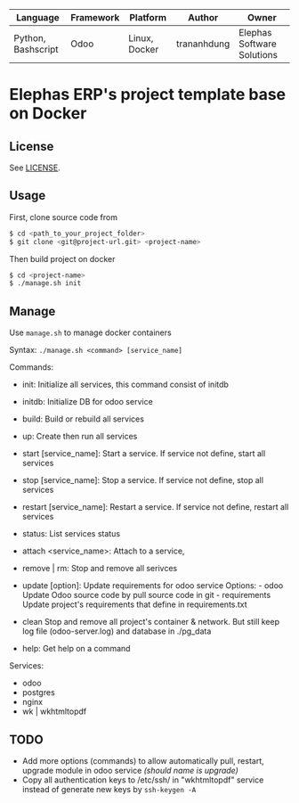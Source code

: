
|      Language      | Framework |   Platform   |   Author    |           Owner            |
| ------------------ | --------- |--------------|-------------|----------------------------|
| Python, Bashscript |   Odoo    | Linux, Docker| trananhdung | Elephas Software Solutions |

# Elephas ERP's project template base on Docker

## License
See [LICENSE](LICENSE).

## Usage

First, clone source code from 

```bash
$ cd <path_to_your_project_folder>
$ git clone <git@project-url.git> <project-name>
```

Then build project on docker
```bash
$ cd <project-name>
$ ./manage.sh init
```

## Manage
Use `manage.sh` to manage docker containers

Syntax: `./manage.sh <command> [service_name]`

Commands:

 - init:                   Initialize all services, this command consist of initdb
 
 - initdb:                 Initialize DB for odoo service
 
 - build:                  Build or rebuild all services
 
 - up:                     Create then run all services
 
 - start [service_name]:   Start a service.
                           If service not define, start all services
                           
 - stop [service_name]:    Stop a service.
                           If service not define, stop all services
                           
 - restart [service_name]: Restart a service.
                           If service not define, restart all services
                           
 - status:                 List services status
 
 - attach <service_name>:  Attach to a service,
                           
 - remove | rm:            Stop and remove all serivces
 
 - update [option]:        Update requirements for odoo service
                           Options: - odoo          Update Odoo source code by pull source code in git
                                    - requirements  Update project's requirements that define in requirements.txt
 
 - clean                   Stop and remove all project's container & network. 
                           But still keep log file (odoo-server.log) and database in ./pg_data
 
 - help:                   Get help on a command

Services:

 - odoo     
 - postgres
 - nginx
 - wk | wkhtmltopdf
 
 ## TODO
 - Add more options (commands) to allow automatically pull, restart, upgrade module in odoo service *(should name is upgrade)*
 - Copy all authentication keys to /etc/ssh/ in "wkhtmltopdf" service instead of generate new keys by `ssh-keygen -A`
 